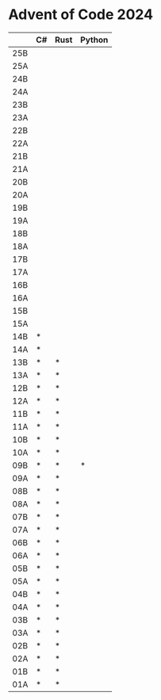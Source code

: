 # Advent of Code 2024

|     | C#  | Rust | Python |
| --- | --- | ---- | ------ |
| 25B |     |      |        |
| 25A |     |      |        |
| 24B |     |      |        |
| 24A |     |      |        |
| 23B |     |      |        |
| 23A |     |      |        |
| 22B |     |      |        |
| 22A |     |      |        |
| 21B |     |      |        |
| 21A |     |      |        |
| 20B |     |      |        |
| 20A |     |      |        |
| 19B |     |      |        |
| 19A |     |      |        |
| 18B |     |      |        |
| 18A |     |      |        |
| 17B |     |      |        |
| 17A |     |      |        |
| 16B |     |      |        |
| 16A |     |      |        |
| 15B |     |      |        |
| 15A |     |      |        |
| 14B | \*  |      |        |
| 14A | \*  |      |        |
| 13B | \*  | \*   |        |
| 13A | \*  | \*   |        |
| 12B | \*  | \*   |        |
| 12A | \*  | \*   |        |
| 11B | \*  | \*   |        |
| 11A | \*  | \*   |        |
| 10B | \*  | \*   |        |
| 10A | \*  | \*   |        |
| 09B | \*  | \*   |  \*    |
| 09A | \*  | \*   |        |
| 08B | \*  | \*   |        |
| 08A | \*  | \*   |        |
| 07B | \*  | \*   |        |
| 07A | \*  | \*   |        |
| 06B | \*  | \*   |        |
| 06A | \*  | \*   |        |
| 05B | \*  | \*   |        |
| 05A | \*  | \*   |        |
| 04B | \*  | \*   |        |
| 04A | \*  | \*   |        |
| 03B | \*  | \*   |        |
| 03A | \*  | \*   |        |
| 02B | \*  | \*   |        |
| 02A | \*  | \*   |        |
| 01B | \*  | \*   |        |
| 01A | \*  | \*   |        |
